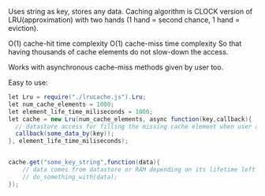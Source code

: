 Uses string as key, stores any data. Caching algorithm is CLOCK version of LRU(approximation) with two hands (1 hand = second chance, 1 hand = eviction).

O(1) cache-hit time complexity 
O(1) cache-miss time complexity
So that having thousands of cache elements do not slow-down the access. 

Works with asynchronous cache-miss methods given by user too.

Easy to use:

```java
let Lru = require("./lrucache.js").Lru;
let num_cache_elements = 1000;
let element_life_time_miliseconds = 1000;
let cache = new Lru(num_cache_elements, async function(key,callback){
  // datastore access for filling the missing cache element when user access key
  callback(some_data_by(key)); 
}, element_life_time_miliseconds);


cache.get("some_key_string",function(data){
    // data comes from datastore or RAM depending on its lifetime left or the key acceess pattern
    // do_something_with(data);
});
```
